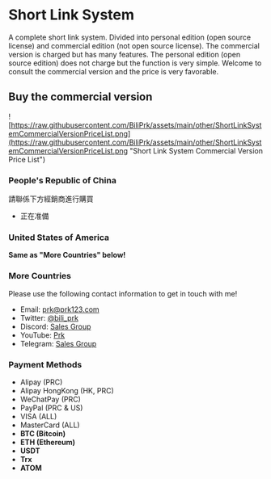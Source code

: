 # Short Link System
A complete short link system. Divided into personal edition (open source license) and commercial edition (not open source license). The commercial version is charged but has many features. The personal edition (open source edition) does not charge but the function is very simple. Welcome to consult the commercial version and the price is very favorable.
## Buy the commercial version
![https://raw.githubusercontent.com/BiliPrk/assets/main/other/ShortLinkSystemCommercialVersionPriceList.png](https://raw.githubusercontent.com/BiliPrk/assets/main/other/ShortLinkSystemCommercialVersionPriceList.png "Short Link System Commercial Version Price List")
### People's Republic of China
請聯係下方經銷商進行購買
- 正在准備
### United States of America
**Same as "More Countries" below!**
### More Countries
Please use the following contact information to get in touch with me!
- Email: [prk@prk123.com](mailto:prk@prk123.com "Send Mail")
- Twitter: [@bili_prk](https://twitter.com/bili_prk/followers "Follow My Twitter")
- Discord: [Sales Group](https://discord.gg/Fftzymjvxg "Join Group")
- YouTube: [Prk](https://www.youtube.com/channel/UC9sjkKF64zU0aRwFIH4RngA "Click to jump")
- Telegram: [Sales Group](https://t.me/+AE37Q5JjPOk4NjYx "Join Group")
### Payment Methods
- Alipay (PRC)
- Alipay HongKong (HK, PRC)
- WeChatPay (PRC)
- PayPal (PRC & US)
- VISA (ALL)
- MasterCard (ALL)
- **BTC (Bitcoin)**
- **ETH (Ethereum)**
- **USDT**
- **Trx**
- **ATOM**
